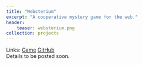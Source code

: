 ```yaml
---
title: "Websterium"
excerpt: "A cooperative mystery game for the web."
header:
    teaser: websterium.png
collection: projects
---
```

Links:
[Game](https://mysterium-frontend.herokuapp.com/)
[GitHub](https://github.com/ZackEberhart/websterium)
<br>
Details to be posted soon.
